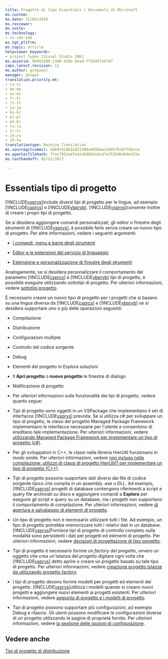 ```yaml
---
title: Progetto di tipo Essentials | Documenti di Microsoft
ms.custom: 
ms.date: 11/04/2016
ms.reviewer: 
ms.suite: 
ms.technology:
- vs-ide-sdk
ms.tgt_pltfrm: 
ms.topic: article
helpviewer_keywords:
- project types [Visual Studio SDK]
ms.assetid: 09991589-2300-430e-b6a4-7f2b95fe676f
caps.latest.revision: 11
ms.author: gregvanl
manager: ghogen
translation.priority.mt:
- cs-cz
- de-de
- es-es
- fr-fr
- it-it
- ja-jp
- ko-kr
- pl-pl
- pt-br
- ru-ru
- tr-tr
- zh-cn
- zh-tw
translationtype: Machine Translation
ms.sourcegitcommit: 5db97d19b1b823388a465bba15d057b30ff0b3ce
ms.openlocfilehash: 77ac7852a4fe42e69602edcd7e75354b404e315e
ms.lasthandoff: 02/22/2017

---
```

# <a name="project-type-essentials"></a>Essentials tipo di progetto
[!INCLUDE[vsprvs](../../code-quality/includes/vsprvs_md.md)]include diversi tipi di progetto per le lingue, ad esempio [!INCLUDE[csprcs](../../data-tools/includes/csprcs_md.md)] o [!INCLUDE[vbprvb](../../code-quality/includes/vbprvb_md.md)]. [!INCLUDE[vsprvs](../../code-quality/includes/vsprvs_md.md)]consente inoltre di creare i propri tipi di progetto.  
  
 Se si desidera aggiungere comandi personalizzati, gli editor o finestre degli strumenti di [!INCLUDE[vsprvs](../../code-quality/includes/vsprvs_md.md)], è possibile farlo senza creare un nuovo tipo di progetto. Per altre informazioni, vedere i seguenti argomenti:  
  
-   [I comandi, menu e barre degli strumenti](../../extensibility/internals/commands-menus-and-toolbars.md)  
  
-   [Editor e le estensioni del servizio di linguaggio](../../extensibility/editor-and-language-service-extensions.md)  
  
-   [Estensione e personalizzazione di finestre degli strumenti](../../extensibility/extending-and-customizing-tool-windows.md)  
  
 Analogamente, se si desidera personalizzare il comportamento del parametro [!INCLUDE[csprcs](../../data-tools/includes/csprcs_md.md)] e [!INCLUDE[vbprvb](../../code-quality/includes/vbprvb_md.md)] tipi di progetto, è possibile eseguire utilizzando sottotipi di progetto. Per ulteriori informazioni, vedere [sottotipi progetto](../../extensibility/internals/project-subtypes.md).  
  
 È necessario creare un nuovo tipo di progetto per i progetti che si basano su una lingua diversa da [!INCLUDE[csprcs](../../data-tools/includes/csprcs_md.md)] e [!INCLUDE[vbprvb](../../code-quality/includes/vbprvb_md.md)] se si desidera supportare uno o più delle operazioni seguenti:  
  
-   Compilazione  
  
-   Distribuzione  
  
-   Configurazioni multiple  
  
-   Controllo del codice sorgente  
  
-   Debug  
  
-   Elementi del progetto in Esplora soluzioni  
  
-   Il **Apri progetto** o **nuovo progetto** le finestre di dialogo  
  
-   Nidificazione di progetto  
  
-   Per ulteriori informazioni sulle funzionalità dei tipi di progetto, vedere quanto segue:  
  
-   Tipi di progetto sono oggetti in un VSPackage che implementano il set di interfacce [!INCLUDE[vsprvs](../../code-quality/includes/vsprvs_md.md)] prevista. Se si utilizza c# per sviluppare un tipo di progetto, le classi del progetto Managed Package Framework implementano le interfacce necessarie per l'utente e consentono di ereditano tale implementazione. Per ulteriori informazioni, vedere [utilizzando Managed Package Framework per implementare un tipo di progetto (c#)](../../extensibility/internals/using-the-managed-package-framework-to-implement-a-project-type-csharp.md).  
  
-   Per gli sviluppatori in C++, le classi nella libreria HierUtil funzionano in modo simile. Per ulteriori informazioni, vedere [non incluso nella compilazione: utilizzo di classi di progetto HierUtil7 per implementare un tipo di progetto (C++)](http://msdn.microsoft.com/en-us/a5c16a09-94a2-46ef-87b5-35b815e2f346).  
  
-   Tipi di progetto possono supportare dati diversi dai file di codice sorgente tipico che compila in un assembly .exe o DLL. Ad esempio, [!INCLUDE[vsprvs](../../code-quality/includes/vsprvs_md.md)] progetti di database contengono riferimenti a script e query file archiviati su disco e aggiungere comandi a **Esplora** per eseguire gli script e query su un database, ma i progetti non supportano il comportamento di compilazione. Per ulteriori informazioni, vedere [di apertura e salvataggio di elementi di progetto](../../extensibility/internals/opening-and-saving-project-items.md).  
  
-   Un tipo di progetto non è necessario utilizzare tutti i file. Ad esempio, un tipo di progetto potrebbe memorizzare tutti i relativi dati in un database. [!INCLUDE[vsprvs](../../code-quality/includes/vsprvs_md.md)]Fornisce tipi di progetto di controllo completo sulla modalità sono persistenti i dati per progetti ed elementi di progetto. Per ulteriori informazioni, vedere [decisioni di progettazione di tipo progetto](../../extensibility/internals/project-type-design-decisions.md).  
  
-   Tipi di progetto è necessario fornire un *factory del progetto*, ovvero un oggetto che crea un'istanza del progetto digitare ogni volta che [!INCLUDE[vsprvs](../../code-quality/includes/vsprvs_md.md)] detto aprire o creare un progetto basato su tale tipo di progetto. Per ulteriori informazioni, vedere [creazione progetto istanze da utilizzando progetto factory](../../extensibility/internals/creating-project-instances-by-using-project-factories.md).  
  
-   I tipi di progetto devono fornire modelli per progetti ed elementi del progetto. [!INCLUDE[vsprvs](../../code-quality/includes/vsprvs_md.md)]utilizza i modelli quando si creano nuovi progetti e aggiungere nuovi elementi ai progetti esistenti. Per ulteriori informazioni, vedere [aggiunta di progetto e i modelli di progetto](../../extensibility/internals/adding-project-and-project-item-templates.md).  
  
-   Tipi di progetto possono supportare più configurazioni, ad esempio Debug e rilascio. Gli utenti possono modificare le configurazioni diverse di un progetto utilizzando le pagine di proprietà fornito. Per ulteriori informazioni, vedere [la gestione delle opzioni di configurazione](../../extensibility/internals/managing-configuration-options.md).  
  
## <a name="see-also"></a>Vedere anche  
 [Tipi di progetto di distribuzione](../../extensibility/internals/deploying-project-types.md)
